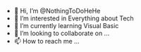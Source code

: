 - 👋 Hi, I’m @NothingToDoHeHe
- 👀 I’m interested in Everything about Tech
- 🌱 I’m currently learning Visual Basic 
- 💞️ I’m looking to collaborate on ...
- 📫 How to reach me ...

<!---
NothingToDoHeHe/NothingToDoHeHe is a ✨ special ✨ repository because its `README.md` (this file) appears on your GitHub profile.
You can click the Preview link to take a look at your changes.
--->

